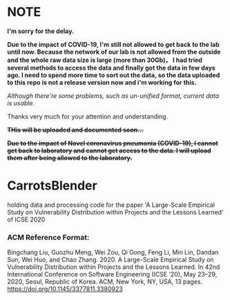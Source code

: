 # NOTE

**I'm sorry for the delay.**

**Due to the impact of COVID-19, I'm still not allowed to get back to the lab until now. Because the network of our lab is not allowed from the outside and the whole raw data size is large (more than 30Gb)， I had tried several methods to access the data and finally got the data in few days ago. I need to spend more time to sort out the data, so the data uploaded to this repo is not a release version now and i'm working for this.**

*Although there're some problems, such as un-unified format, current data is usable.*

Thanks very much for your attention and understanding.


~~**THis will be uploaded and documented soon...**~~

~~**Due to the impact of Novel coronavirus pneumonia (COVID-19), I cannot get back to laboratory and cannot get access to the data. I will upload them after being allowed to the laboratory.**~~

# CarrotsBlender
holding data and processing code for the paper 'A Large-Scale Empirical Study on Vulnerability Distribution within Projects and the Lessons Learned' of ICSE 2020

### ACM Reference Format:
Bingchang Liu, Guozhu Meng, Wei Zou, Qi Gong, Feng Li, Min Lin, Dandan Sun, Wei Huo, and Chao Zhang. 2020. A Large-Scale Empirical Study on Vulnerability Distribution within Projects and the Lessons Learned. In 42nd International Conference on Software Engineering (ICSE ’20), May 23–29, 2020, Seoul, Republic of Korea. ACM, New York, NY, USA, 13 pages. https://doi.org/10.1145/3377811.3380923



